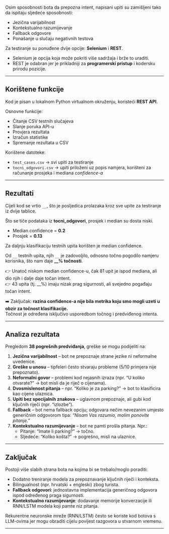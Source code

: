 
Osim sposobnosti bota da prepozna intent, napisani upiti su zamišljeni tako da ispitaju sljedeće sposobnosti:  
- Jezična varijabilnost  
- Kontekstualno razumijevanje  
- Fallback odgovore  
- Ponašanje u slučaju negativnih testova  

Za testiranje su ponuđene dvije opcije: **Selenium** i **REST**.  
- Selenium je opcija koja može pokriti više sadržaja i brže to uraditi.  
- REST je odabran jer je prikladniji za **programerski pristup** i kodersku prirodu pozicije.  

---

## Korištene funkcije  

Kod je pisan u lokalnom Python virtualnom okruženju, koristeći **REST API**.  

Osnovne funkcije:  
- Čitanje CSV testnih slučajeva  
- Slanje poruka API-u  
- Provjera rezultata  
- Izračun statistike  
- Spremanje rezultata u CSV  

Korištene datoteke:  
- `test_cases.csv` → svi upiti za testiranje  
- `tocni_odgovori.csv` → upiti priloženi uz popis namjera, korišteni za računanje prosjeka i mediana *confidence-a*  

---

## Rezultati  

Cijeli kod se vrtio `__`, što je posljedica prolazaka kroz sve upite za testiranje iz dvije tablice.  

Što se tiče podataka iz **tocni_odgovori**, prosjek i median su dosta niski.  
- Median confidence = **0.2**  
- Prosjek = **0.13**  

Za daljnju klasifikaciju testnih upita korišten je median confidence.  

Od `__` testnih upita, njih `__` je zadovoljilo, odnosno točno pogodilo namjeru korisnika, što nam daje **__% točnosti**.  

👉 Unatoč niskom median confidence-u, čak 81 upit je ispod mediana, ali dio njih i dalje daje točan intent.  
👉 43 upita (tj. __%) imaju nizak prag sigurnosti, ali svejedno pogađaju točan intent.  

➡️ Zaključak: **razina confidence-a nije bila metrika koju smo mogli uzeti u obzir za točnost klasifikacije.**  
Točnost je određena isključivo usporedbom točnog i predviđenog intenta.  

---

## Analiza rezultata  

Pregledom **38 pogrešnih predviđanja**, greške se mogu podijeliti na:  

1. **Jezična varijabilnost** – bot ne prepoznaje strane jezike ni neformalne uvedenice.  
2. **Greške u unosu** – tipfeleri često stvaraju probleme (5/10 primjera nije prepoznato).  
3. **Neformalni govor** – problemi kod nejasnih izraza (npr. “U koliko otvarate?” → bot misli da je riječ o cijenama).  
4. **Dvosmislenost pitanja** – npr. “Koliko je za parking?” → bot to klasificira kao cijene ulaznica.  
5. **Upiti bez specijalnih znakova** – uglavnom prepoznaje, ali gubi kod ključnih riječi (npr. “izlozbe”).  
6. **Fallback** – bot nema fallback opciju; odgovara nečim nevezanim umjesto generičnim odgovorom tipa: *“Nisam Vas razumio, molim ponovite pitanje.”*  
7. **Kontekstualno razumijevanje** – bot ne pamti prošla pitanja. Npr.:  
   - Pitanje: “Imate li parking?” → točno.  
   - Sljedeće: “Koliko košta?” → pogrešno, misli na ulaznice.  

---

## Zaključak  

Postoji više slabih strana bota na kojima bi se trebalo/moglo poraditi:  
- Dodatno treniranje modela za prepoznavanje ključnih riječi i konteksta.  
- Bilingualnost (npr. hrvatski + engleski) zbog turista.  
- **Fallback odgovori**: jednostavna implementacija generičnog odgovora ispod određenog praga sigurnosti.  
- **Kontekstualno razumijevanje**: dodavanje memorije konverzacije ili RNN/LSTM modela koji pamte niz pitanja.  

Rekurentne neuronske mreže (RNN/LSTM) često se koriste kod botova s LLM-ovima jer mogu obraditi cijelu povijest razgovora u stvarnom vremenu.  

---
